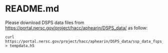 # README.md

Please download DSPS data files from https://portal.nersc.gov/project/hacc/aphearin/DSPS_data/ as follow:


    curl https://portal.nersc.gov/project/hacc/aphearin/DSPS_data/ssp_data_fsps_v3.2_lgmet_age.h5 > tempdata.h5

